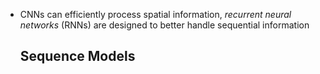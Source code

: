 * CNNs can efficiently process spatial information, *recurrent neural networks* (RNNs) are designed to better handle sequential information

  ## Sequence Models

  

  